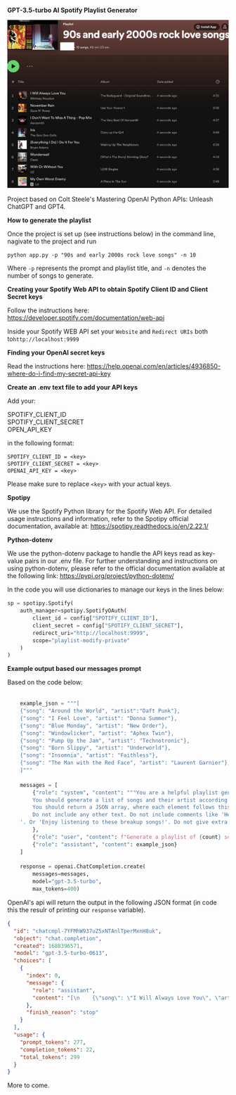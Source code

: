 <b>GPT-3.5-turbo AI Spotify Playlist Generator</b>

<img src="https://github.com/typedwires/OpenAI-Spotify-Generator/blob/main/playlist.png" width="800">

Project based on Colt Steele's Mastering OpenAI Python APIs: Unleash ChatGPT and GPT4.

<b> How to generate the playlist </b>

Once the project is set up (see instructions below) in the command line, nagivate to the project and run

```shell
python app.py -p "90s and early 2000s rock love songs" -n 10
```

Where ```-p``` represents the prompt and playlist title, and ``-n`` denotes the number of songs to generate.

<b>Creating your Spotify Web API to obtain Spotify Client ID and Client Secret keys</b>

Follow the instructions here: https://developer.spotify.com/documentation/web-api

Inside your Spotify WEB API set your ```Website``` and ``Redirect URIs`` both to```http://localhost:9999```

<b>Finding your OpenAI secret keys</b>

Read the instructions here: https://help.openai.com/en/articles/4936850-where-do-i-find-my-secret-api-key

<b>Create an .env text file to add your API keys</b>

Add your:

SPOTIFY_CLIENT_ID <br>
SPOTIFY_CLIENT_SECRET <br>
OPEN_API_KEY <br>

in the following format:

```
SPOTIFY_CLIENT_ID = <key>
SPOTIFY_CLIENT_SECRET = <key>
OPENAI_API_KEY = <key> 
```

Please make sure to replace ```<key>``` with your actual keys.

<b>Spotipy</b>

We use the Spotify Python library for the Spotify Web API. For detailed usage instructions and information, refer to the Spotipy official documentation, available at: https://spotipy.readthedocs.io/en/2.22.1/

<b>Python-dotenv</b>

We use the python-dotenv package to handle the API keys read as key-value pairs in our .env file. For further understanding and instructions on using python-dotenv, please refer to the official documentation available at the following link: https://pypi.org/project/python-dotenv/

In the code you will use dictionaries to manage our keys in the lines below:

```python
sp = spotipy.Spotify( 
    auth_manager=spotipy.SpotifyOAuth( 
        client_id = config["SPOTIFY_CLIENT_ID"], 
        client_secret = config["SPOTIFY_CLIENT_SECRET"], 
        redirect_uri="http://localhost:9999", 
        scope="playlist-modify-private" 
    ) 
)
```

<b>Example output based our messages prompt</b>

Based on the code below:

```python

    example_json = """[
    {"song": "Around the World", "artist":"Daft Punk"},
    {"song": "I Feel Love", "artist": "Donna Summer"},
    {"song": "Blue Monday", "artist": "New Order"},
    {"song": "Windowlicker", "artist": "Aphex Twin"},
    {"song": "Pump Up the Jam", "artist": "Technotronic"},
    {"song": "Born Slippy", "artist": "Underworld"},
    {"song": "Insomnia", "artist": "Faithless"},
    {"song": "The Man with the Red Face", "artist": "Laurent Garnier"},
    ]"""

    messages = [
        {"role": "system", "content": """You are a helpful playlist generating assistant.
        You should generate a list of songs and their artist according to the text prompt.
        You should return a JSON array, where each element follows this format: {"song": <song_title>, "artist": <artist_ name>}
        Do not include any other text. Do not include comments like 'Here is a playlist of breakup songs:
    '. Or 'Enjoy listening to these breakup songs!'. Do not give extra text. """
        },
        {"role": "user", "content": f"Generate a playlist of {count} songs based on the following prompt: {prompt}"},
        {"role": "assistant", "content": example_json}
    ]

    response = openai.ChatCompletion.create(
        messages=messages,
        model="gpt-3.5-turbo",
        max_tokens=400)
```

OpenAI's api will return the output in the following JSON format (in code this the resulr of printing our ```response``` variable).

```json
{
  "id": "chatcmpl-7YFMhW937uZ5xNTAnlTperMxnH8uk",
  "object": "chat.completion",
  "created": 1688396571,
  "model": "gpt-3.5-turbo-0613",
  "choices": [
    {
      "index": 0,
      "message": {
        "role": "assistant",
        "content": "[\n    {\"song\": \"I Will Always Love You\", \"artist\": \"Whitney Houston\"}\n]"
      },
      "finish_reason": "stop"
    }
  ],
  "usage": {
    "prompt_tokens": 277,
    "completion_tokens": 22,
    "total_tokens": 299
  }
}
```
More to come.

